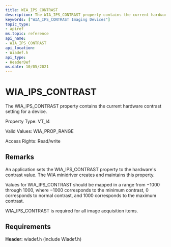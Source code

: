 ```yaml
---
title: WIA_IPS_CONTRAST
description: The WIA_IPS_CONTRAST property contains the current hardware contrast setting for a device.
keywords: ["WIA_IPS_CONTRAST Imaging Devices"]
topic_type:
- apiref
ms.topic: reference
api_name:
- WIA_IPS_CONTRAST
api_location:
- Wiadef.h
api_type:
- HeaderDef
ms.date: 10/05/2021
---
```


# WIA_IPS_CONTRAST

The WIA_IPS_CONTRAST property contains the current hardware contrast setting for a device.

Property Type: VT_I4

Valid Values: WIA_PROP_RANGE

Access Rights: Read/write

## Remarks

An application sets the WIA_IPS_CONTRAST property to the hardware's contrast value. The WIA minidriver creates and maintains this property.

Values for WIA_IPS_CONTRAST should be mapped in a range from −1000 through 1000, where −1000 corresponds to the minimum contrast, 0 corresponds to normal contrast, and 1000 corresponds to the maximum contrast.

WIA_IPS_CONTRAST is required for all image acquisition items.

## Requirements

**Header:** wiadef.h (include Wiadef.h)
